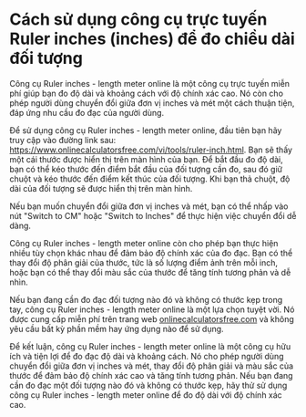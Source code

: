 Cách sử dụng công cụ trực tuyến Ruler inches (inches) để đo chiều dài đối tượng
===============================================================================

Công cụ Ruler inches - length meter online là một công cụ trực tuyến miễn phí giúp bạn đo độ dài và khoảng cách với độ chính xác cao. Nó còn cho phép người dùng chuyển đổi giữa đơn vị inches và mét một cách thuận tiện, đáp ứng nhu cầu đo đạc của người dùng.

Để sử dụng công cụ Ruler inches - length meter online, đầu tiên bạn hãy truy cập vào đường link sau: <https://www.onlinecalculatorsfree.com/vi/tools/ruler-inch.html>. Bạn sẽ thấy một cái thước được hiển thị trên màn hình của bạn. Để bắt đầu đo độ dài, bạn có thể kéo thước đến điểm bắt đầu của đối tượng cần đo, sau đó giữ chuột và kéo thước đến điểm kết thúc của đối tượng. Khi bạn thả chuột, độ dài của đối tượng sẽ được hiển thị trên màn hình.

Nếu bạn muốn chuyển đổi giữa đơn vị inches và mét, bạn có thể nhấp vào nút "Switch to CM" hoặc "Switch to Inches" để thực hiện việc chuyển đổi dễ dàng.

Công cụ Ruler inches - length meter online còn cho phép bạn thực hiện nhiều tùy chọn khác nhau để đảm bảo độ chính xác của đo đạc. Bạn có thể thay đổi độ phân giải của thước, tức là số lượng điểm ảnh trên mỗi inch, hoặc bạn có thể thay đổi màu sắc của thước để tăng tính tương phản và dễ nhìn.

Nếu bạn đang cần đo đạc đối tượng nào đó và không có thước kẹp trong tay, công cụ Ruler inches - length meter online là một lựa chọn tuyệt vời. Nó được cung cấp miễn phí trên trang web [onlinecalculatorsfree.com](http://onlinecalculatorsfree.com) và không yêu cầu bất kỳ phần mềm hay ứng dụng nào để sử dụng.

Để kết luận, công cụ Ruler inches - length meter online là một công cụ hữu ích và tiện lợi để đo đạc độ dài và khoảng cách. Nó cho phép người dùng chuyển đổi giữa đơn vị inches và mét, thay đổi độ phân giải và màu sắc của thước để đảm bảo độ chính xác cao và tăng tính tương phản. Nếu bạn đang cần đo đạc một đối tượng nào đó và không có thước kẹp, hãy thử sử dụng công cụ Ruler inches - length meter online để đo độ dài với độ chính xác cao.